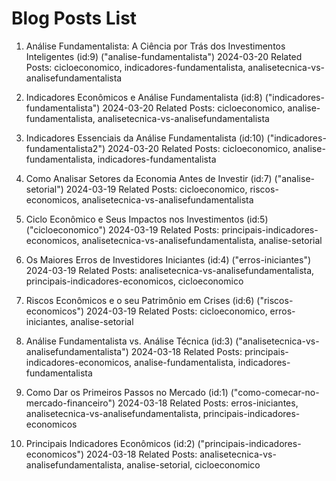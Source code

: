 # Blog Posts List

1. Análise Fundamentalista: A Ciência por Trás dos Investimentos Inteligentes  (id:9) ("analise-fundamentalista") 2024-03-20
   Related Posts: cicloeconomico, indicadores-fundamentalista, analisetecnica-vs-analisefundamentalista

2. Indicadores Econômicos e Análise Fundamentalista (id:8) ("indicadores-fundamentalista") 2024-03-20
   Related Posts: cicloeconomico, analise-fundamentalista, analisetecnica-vs-analisefundamentalista

3. Indicadores Essenciais da Análise Fundamentalista (id:10) ("indicadores-fundamentalista2") 2024-03-20
   Related Posts: cicloeconomico, analise-fundamentalista, indicadores-fundamentalista

4. Como Analisar Setores da Economia Antes de Investir (id:7) ("analise-setorial") 2024-03-19
   Related Posts: cicloeconomico, riscos-economicos, analisetecnica-vs-analisefundamentalista

5. Ciclo Econômico e Seus Impactos nos Investimentos (id:5) ("cicloeconomico") 2024-03-19
   Related Posts: principais-indicadores-economicos, analisetecnica-vs-analisefundamentalista, analise-setorial

6. Os Maiores Erros de Investidores Iniciantes (id:4) ("erros-iniciantes") 2024-03-19
   Related Posts: analisetecnica-vs-analisefundamentalista, principais-indicadores-economicos, cicloeconomico

7. Riscos Econômicos e o seu Patrimônio em Crises (id:6) ("riscos-economicos") 2024-03-19
   Related Posts: cicloeconomico, erros-iniciantes, analise-setorial

8. Análise Fundamentalista vs. Análise Técnica (id:3) ("analisetecnica-vs-analisefundamentalista") 2024-03-18
   Related Posts: principais-indicadores-economicos, analise-fundamentalista, indicadores-fundamentalista

9. Como Dar os Primeiros Passos no Mercado (id:1) ("como-comecar-no-mercado-financeiro") 2024-03-18
   Related Posts: erros-iniciantes, analisetecnica-vs-analisefundamentalista, principais-indicadores-economicos

10. Principais Indicadores Econômicos (id:2) ("principais-indicadores-economicos") 2024-03-18
   Related Posts: analisetecnica-vs-analisefundamentalista, analise-setorial, cicloeconomico

